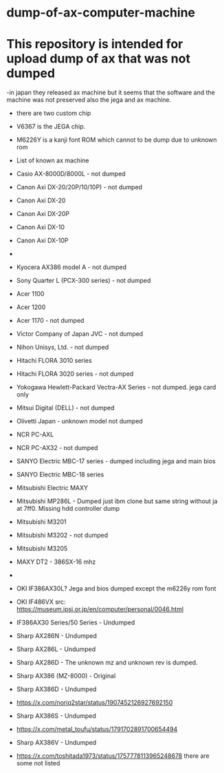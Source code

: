 # dump-of-ax-computer-machine
# This repository is intended for upload dump of ax that was not dumped

-in japan they released ax machine but it seems that the software and the machine was not preserved also the jega and ax machine.
- there are two custom chip
- V6367 is the JEGA chip. 
- M6226Y is a kanji font ROM which cannot to be dump due to unknown rom

- List of known ax machine
- Casio  AX-8000D/8000L - not dumped
- Canon  Axi DX-20/20P/10/10P) - not dumped
- Canon  Axi DX-20
- Canon  Axi DX-20P
- Canon  Axi DX-10
- Canon  Axi DX-10P
- 
- Kyocera  AX386 model A - not dumped

- Sony Quarter L (PCX-300 series) - not dumped
- Acer 1100
- Acer 1200
- Acer 1170 - not dumped

- Victor Company of Japan JVC - not dumped
- Nihon Unisys, Ltd. - not dumped
- Hitachi FLORA 3010 series
- Hitachi FLORA 3020 series - not dumped
- Yokogawa Hewlett-Packard Vectra-AX Series - not dumped. jega card only
- Mitsui Digital (DELL) - not dumped
- Olivetti Japan - unknown model not dumped

- NCR PC-AXL
- NCR PC-AX32 - not dumped


- SANYO Electric MBC-17 series - dumped including jega and main bios
- SANYO Electric MBC-18 series



- Mitsubishi Electric MAXY
- Mitsubishi MP286L - Dumped just ibm clone but same string without ja at 7ff0. Missing hdd controller dump
- Mitsubishi M3201
- Mitsubishi M3202 - not dumped
- Mitsubishi M3205
- MAXY DT2  - 386SX-16 mhz
- 
- OKI IF386AX30L? Jega and bios dumped except the m6226y rom font
- OKI IF486VX src: https://museum.ipsj.or.jp/en/computer/personal/0046.html
-  IF386AX30 Series/50 Series - Undumped

- Sharp AX286N - Undumped
- Sharp AX286L - Undumped
- Sharp AX286D - The unknown mz and unknown rev is dumped.
- Sharp AX386 (MZ-8000) - Original
- Sharp AX386D  - Undumped
- https://x.com/noriq2star/status/1907452126927692150
- Sharp AX386S - Undumped
- https://x.com/metal_toufu/status/1791702891700654494
- Sharp AX386V - Undumped
- https://x.com/toshitada1973/status/1757778113965248678
there are some not listed



